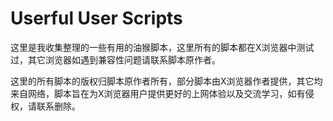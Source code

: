 # Userful User Scripts

这里是我收集整理的一些有用的油猴脚本，这里所有的脚本都在X浏览器中测试过，其它浏览器如遇到兼容性问题请联系脚本原作者。


这里的所有脚本的版权归脚本原作者所有，部分脚本由X浏览器作者提供，其它均来自网络，脚本旨在为X浏览器用户提供更好的上网体验以及交流学习，如有侵权，请联系删除。







